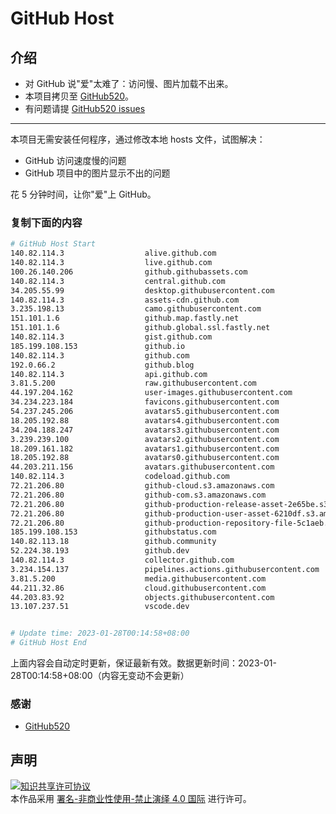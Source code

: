 # GitHub Host
## 介绍
- 对 GitHub 说"爱"太难了：访问慢、图片加载不出来。
- 本项目拷贝至 [GitHub520](https://github.com/521xueweihan/GitHub520)。
- 有问题请提 [GitHub520 issues](https://github.com/521xueweihan/GitHub520/issues/new)

---

本项目无需安装任何程序，通过修改本地 hosts 文件，试图解决：
- GitHub 访问速度慢的问题
- GitHub 项目中的图片显示不出的问题

花 5 分钟时间，让你"爱"上 GitHub。

### 复制下面的内容
```bash
# GitHub Host Start
140.82.114.3                  alive.github.com
140.82.114.3                  live.github.com
100.26.140.206                github.githubassets.com
140.82.114.3                  central.github.com
34.205.55.99                  desktop.githubusercontent.com
140.82.114.3                  assets-cdn.github.com
3.235.198.13                  camo.githubusercontent.com
151.101.1.6                   github.map.fastly.net
151.101.1.6                   github.global.ssl.fastly.net
140.82.114.3                  gist.github.com
185.199.108.153               github.io
140.82.114.3                  github.com
192.0.66.2                    github.blog
140.82.114.3                  api.github.com
3.81.5.200                    raw.githubusercontent.com
44.197.204.162                user-images.githubusercontent.com
34.234.223.184                favicons.githubusercontent.com
54.237.245.206                avatars5.githubusercontent.com
18.205.192.88                 avatars4.githubusercontent.com
34.204.188.247                avatars3.githubusercontent.com
3.239.239.100                 avatars2.githubusercontent.com
18.209.161.182                avatars1.githubusercontent.com
18.205.192.88                 avatars0.githubusercontent.com
44.203.211.156                avatars.githubusercontent.com
140.82.114.3                  codeload.github.com
72.21.206.80                  github-cloud.s3.amazonaws.com
72.21.206.80                  github-com.s3.amazonaws.com
72.21.206.80                  github-production-release-asset-2e65be.s3.amazonaws.com
72.21.206.80                  github-production-user-asset-6210df.s3.amazonaws.com
72.21.206.80                  github-production-repository-file-5c1aeb.s3.amazonaws.com
185.199.108.153               githubstatus.com
140.82.113.18                 github.community
52.224.38.193                 github.dev
140.82.114.3                  collector.github.com
3.234.154.137                 pipelines.actions.githubusercontent.com
3.81.5.200                    media.githubusercontent.com
44.211.32.86                  cloud.githubusercontent.com
44.203.83.92                  objects.githubusercontent.com
13.107.237.51                 vscode.dev


# Update time: 2023-01-28T00:14:58+08:00
# GitHub Host End

```
上面内容会自动定时更新，保证最新有效。数据更新时间：2023-01-28T00:14:58+08:00（内容无变动不会更新）

### 感谢

- [GitHub520](https://github.com/521xueweihan/GitHub520)

## 声明
<a rel="license" href="https://creativecommons.org/licenses/by-nc-nd/4.0/deed.zh"><img alt="知识共享许可协议" style="border-width: 0" src="https://licensebuttons.net/l/by-nc-nd/4.0/88x31.png"></a><br>本作品采用 <a rel="license" href="https://creativecommons.org/licenses/by-nc-nd/4.0/deed.zh">署名-非商业性使用-禁止演绎 4.0 国际</a> 进行许可。
